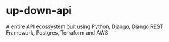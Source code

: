 # up-down-api
A entire API ecossystem buit using Python, Django, Django REST Framework, Postgres, Terraform and AWS
